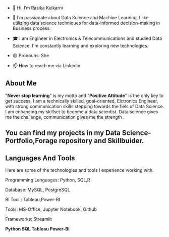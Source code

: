 - 👋 Hi, I’m Rasika Kulkarni
- 👀 I’m passionate about Data Science and Machine Learning. I like utilizing data science techniques for data-informed decision-making in Business process.
- 🎓 I am Engineer in Electronics & Telecommunications and studied Data Science. I'm constantly learning and exploring new technologies.
- 😄 Pronouns: She
  
- 📫 How to reach me via Linkedin
  
  

<!---
16rasika/16rasika is a ✨ special ✨ repository because its `README.md` (this file) appears on your GitHub profile.
You can click the Preview link to take a look at your changes.
--->
## About Me

"**Never stop learning**" is my motto and "**Positive Attitude**" is the only key to get success.
I am a technically skilled, goal-oriented, Elctronics Engineer, with strong communication skills stepping towards the fiels of Data Science. 
I am enhancing my skillset to become a data scientist. 
Data science gives me the challenge, communication gives me the strength . 


## You can find my projects in my **Data Science-Portfolio**,Forage repository and Skillbuider.

## Languages And Tools
Here are some of the technologies and tools I experience working with:

Programming Languages: Python, SQL,R

Database: MySQL, PostgreSQL

BI Tool : Tableau,Power-BI

Tools: MS-Office, Jupyter Notebook, Github

Frameworks: Streamlit

**Python    SQL    Tableau  Power-BI**
